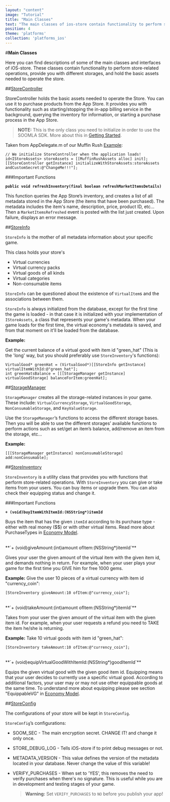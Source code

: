 ```yaml
---
layout: "content"
image: "Tutorial"
title: "Main Classes"
text: "The main classes of ios-store contain functionality to perform store-related operations, provide you with different storages, and hold the basic assets needed to operate the store."
position: 4
theme: 'platforms'
collection: 'platforms_ios'
---
```


#**Main Classes**

Here you can find descriptions of some of the main classes and interfaces of iOS-store. These classes contain functionality to perform store-related operations, provide you with different storages, and hold the basic assets needed to operate the store.

##[StoreController](https://github.com/soomla/ios-store/blob/master/SoomlaiOSStore/StoreController.h)

StoreController holds the basic assets needed to operate the Store. You can use it to purchase products from the App Store. It provides you with functionality such as starting/stopping the in-app billing service in the background, querying the inventory for information, or starting a purchase process in the App Store.

> **NOTE:** This is the only class you need to initialize in order to use the SOOMLA SDK. More about this in [Getting Started](/docs/platforms/ios/soomla/GettingStarted).

Taken from AppDelegate.m of our Muffin Rush [Example](https://github.com/soomla/ios-store/tree/master/SoomlaiOSStoreExample/SoomlaiOSStoreExample):

```
// We initialize StoreController when the application loads!
id<IStoreAssets> storeAssets = [[MuffinRushAssets alloc] init];
[[StoreController getInstance] initializeWithStoreAssets:storeAssets andCustomSecret:@"ChangeMe!!!"];
```

###Important Functions

**`public void refreshInventory(final boolean refreshMarketItemsDetails)`**

This function queries the App Store’s inventory, and creates a list of all metadata stored in the App Store (the items that have been purchased). The metadata includes the item's name, description, price, product ID, etc… Then a `MarketItemsRefreshed` event is posted with the list just created. Upon failure, displays an error message.

##[StoreInfo](https://github.com/soomla/ios-store/blob/master/SoomlaiOSStore/data/StoreInfo.h)

`StoreInfo` is the mother of all metadata information about your specific game.

This class holds your store's

- Virtual currencies
- Virtual currency packs
- Virtual goods of all kinds
- Virtual categories
- Non-consumable items

`StoreInfo` can be questioned about the existence of `VirtualItem`s and the associations between them.

`StoreInfo` is always initialized from the database, except for the first time the game is loaded - in that case it is initialized with your implementation of `IStoreAssets`, a class that represents your game's metadata. When your game loads for the first time, the virtual economy's metadata is saved, and from that moment on it'll be loaded from the database.

**Example:**

Get the current balance of a virtual good with item id "green_hat" (This is the 'long' way, but you should preferably use `StoreInventory`'s functions):
```
VirtualGood* greenHat = (VirtualGood*)[[StoreInfo getInstance] virtualItemWithId:@"green_hat"];
int greenHatsBalance = [[[StorageManager getInstance] virtualGoodStorage] balanceForItem:greenHat];
```
##[StorageManager](https://github.com/soomla/ios-store/blob/master/SoomlaiOSStore/data/StorageManager.h)

`StorageManager` creates all the storage-related instances in your game. These include: `VirtualCurrencyStorage`, `VirtualGoodStorage`, `NonConsumableStorage`, and `KeyValueStorage`.

Use the `StorageManager`’s functions to access the different storage bases. Then you will be able to use the different storages’ available functions to perform actions such as set/get an item’s balance, add/remove an item from the storage, etc…

**Example:**
```
[[[StorageManager getInstance] nonConsumableStorage] add:nonConsumable];
```

##[StoreInventory](https://github.com/soomla/ios-store/blob/master/SoomlaiOSStore/StoreInventory.h)

`StoreInventory` is a utility class that provides you with functions that perform store-related operations. With `StoreInventory` you can give or take items from your users. You can buy items or upgrade them. You can also check their equipping status and change it.

###Important Functions

**`+ (void)buyItemWithItemId:(NSString*)itemId`**

Buys the item that has the given `itemId` according to its purchase type - either with real money ($$) or with other virtual items. Read more about PurchaseTypes in [Economy Model](/docs/platforms/ios/soomla/store/EconomyModel).

<br>
**`+ (void)giveAmount:(int)amount ofItem:(NSString*)itemId`**

Gives your user the given amount of the virtual item with the given item id, and demands nothing in return. For example, when your user plays your game for the first time you GIVE him for free 1000 gems.

**Example:** Give the user 10 pieces of a virtual currency with item id "currency_coin":
```
[StoreInventory giveAmount:10 ofItem:@"currency_coin"];
```

<br>
**`+ (void)takeAmount:(int)amount ofItem:(NSString*)itemId`**

Takes from your user the given amount of the virtual item with the given item id. For example, when your user requests a refund you need to TAKE the item he/she is returning.

**Example:** Take 10 virtual goods with item id "green_hat":
```
[StoreInventory takeAmount:10 ofItem:@"currency_coin"];
```

<br>
**`+ (void)equipVirtualGoodWithItemId:(NSString*)goodItemId`**

Equips the given virtual good with the given good item id. Equipping means that your user decides to currently use a specific virtual good. According to additional factors, your user may or may not use other equippable goods at the same time. To understand more about equipping please see section "EquippableVG" in [Economy Model](/docs/platforms/ios/soomla/store/EconomyModel).


##[StoreConfig](https://github.com/soomla/ios-store/blob/master/SoomlaiOSStore/StoreConfig.h)

The configurations of your store will be kept in `StoreConfig`.

`StoreConfig`’s configurations:

- SOOM_SEC - The main encryption secret. CHANGE IT! and change it only once.

- STORE_DEBUG_LOG - Tells iOS-store if to print debug messages or not.

- METADATA_VERSION - This value defines the version of the metadata located in your database. Never change the value of this variable!

- VERIFY_PURCHASES - When set to 'YES', this removes the need to verify purchases when there's no signature. This is useful while you are in development and testing stages of your game.

    >  **Warning:** Set `VERIFY_PURCHASES` to `NO` before you publish your app!
